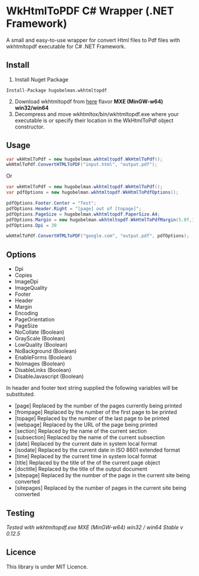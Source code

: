 # WkHtmlToPDF C# Wrapper (.NET Framework) 

A small and easy-to-use wrapper for convert Html files to Pdf files with wkhtmltopdf executable for C# .NET Framework.

## Install

1. Install Nuget Package
```
Install-Package hugobelman.wkhtmltopdf
```
2. Download wkhtmltopdf from [here](https://wkhtmltopdf.org/downloads.html) flavor **MXE (MinGW-w64) win32/win64**
3. Decompress and move wkhtmltox/bin/wkhtmltopdf.exe where your executable is or specify their location in the WkHtmlToPdf object constructor.

## Usage

```C#
var wkHtmlToPdf = new hugobelman.wkhtmltopdf.WkHtmlToPdf();
wkHtmlToPdf.ConvertHTMLToPDF("input.html", "output.pdf");
```

Or

```C#
var wkHtmlToPdf = new hugobelman.wkhtmltopdf.WkHtmlToPdf();
var pdfOptions = new hugobelman.wkhtmltopdf.WkHtmlToPdfOptions();

pdfOptions.Footer.Center = "Test";
pdfOptions.Header.Right = "[page] out of [topage]";
pdfOptions.PageSize = hugobelman.wkhtmltopdf.PaperSize.A4;
pdfOptions.Margin = new hugobelman.wkhtmltopdf.WkHtmlToPdfMargin(5.0f,10.0f,5.0f,5.0f);
pdfOptions.Dpi = 30

wkHtmlToPdf.ConvertHTMLToPDF("google.com", "output.pdf", pdfOptions);
```
## Options

* Dpi
* Copies
* ImageDpi
* ImageQuality
* Footer
* Header
* Margin
* Encoding
* PageOrientation
* PageSize
* NoCollate (Boolean)
* GrayScale (Boolean)
* LowQuality (Boolean)
* NoBackground (Boolean)
* EnableForms (Boolean)
* NoImages (Boolean)
* DisableLinks (Boolean)
* DisableJavascript (Boolean)

In header and footer text string supplied the following variables will be substituted.

   * [page]       Replaced by the number of the pages currently being printed
   * [frompage]   Replaced by the number of the first page to be printed
   * [topage]     Replaced by the number of the last page to be printed
   * [webpage]    Replaced by the URL of the page being printed
   * [section]    Replaced by the name of the current section
   * [subsection] Replaced by the name of the current subsection
   * [date]       Replaced by the current date in system local format
   * [isodate]    Replaced by the current date in ISO 8601 extended format
   * [time]       Replaced by the current time in system local format
   * [title]      Replaced by the title of the of the current page object
   * [doctitle]   Replaced by the title of the output document
   * [sitepage]   Replaced by the number of the page in the current site being converted
   * [sitepages]  Replaced by the number of pages in the current site being converted

## Testing

*Tested with wkhtmltopdf.exe MXE (MinGW-w64) win32 / win64 Stable v 0.12.5*

## Licence

This library is under MIT Licence.
